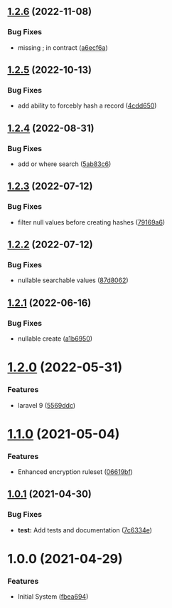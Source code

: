 ## [1.2.6](https://github.com/customd/hashed-search/compare/v1.2.5...v1.2.6) (2022-11-08)


### Bug Fixes

* missing ; in contract ([a6ecf6a](https://github.com/customd/hashed-search/commit/a6ecf6ab16f9e03dce4e615ce166be8e334ac7d4))

## [1.2.5](https://github.com/customd/hashed-search/compare/v1.2.4...v1.2.5) (2022-10-13)


### Bug Fixes

* add ability to forcebly hash a record ([4cdd650](https://github.com/customd/hashed-search/commit/4cdd65080f9332be1cefa9cf3470cee28f2da11a))

## [1.2.4](https://github.com/customd/hashed-search/compare/v1.2.3...v1.2.4) (2022-08-31)


### Bug Fixes

* add or where search ([5ab83c6](https://github.com/customd/hashed-search/commit/5ab83c6e56a38aee1586ea6092998a759e23e402))

## [1.2.3](https://github.com/customd/hashed-search/compare/v1.2.2...v1.2.3) (2022-07-12)


### Bug Fixes

* filter null values before creating hashes ([79169a6](https://github.com/customd/hashed-search/commit/79169a6490266cbd2e558c453cf1f5ce5d208b14))

## [1.2.2](https://github.com/customd/hashed-search/compare/v1.2.1...v1.2.2) (2022-07-12)


### Bug Fixes

* nullable searchable values ([87d8062](https://github.com/customd/hashed-search/commit/87d8062d8012837196877b25356b91db00c7eaf5))

## [1.2.1](https://github.com/customd/hashed-search/compare/v1.2.0...v1.2.1) (2022-06-16)


### Bug Fixes

* nullable create ([a1b6950](https://github.com/customd/hashed-search/commit/a1b69505db3dea0b722795515f6c5859f97c38e9))

# [1.2.0](https://github.com/customd/hashed-search/compare/v1.1.0...v1.2.0) (2022-05-31)


### Features

* laravel 9 ([5569ddc](https://github.com/customd/hashed-search/commit/5569ddc55c148c632947960ee6744e0521c66905))

# [1.1.0](https://github.com/customd/hashed-search/compare/v1.0.1...v1.1.0) (2021-05-04)


### Features

* Enhanced encryption ruleset ([06619bf](https://github.com/customd/hashed-search/commit/06619bf5037bb2a5e9a05d9c9f12d58599a0a327))

## [1.0.1](https://github.com/customd/hashed-search/compare/v1.0.0...v1.0.1) (2021-04-30)


### Bug Fixes

* **test:** Add tests and documentation ([7c6334e](https://github.com/customd/hashed-search/commit/7c6334ea48ba7a6722b3ae99d2ab64c8a260fe12))

# 1.0.0 (2021-04-29)


### Features

* Initial System ([fbea694](https://github.com/customd/hashed-search/commit/fbea694be48a9497810733cbc9ce81908c419c76))
